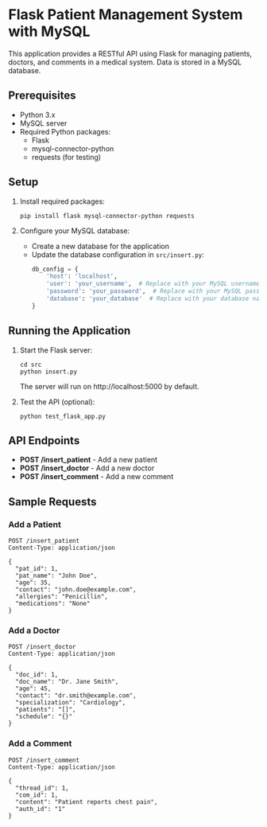 # Flask Patient Management System with MySQL

This application provides a RESTful API using Flask for managing patients, doctors, and comments in a medical system. Data is stored in a MySQL database.

## Prerequisites

- Python 3.x
- MySQL server
- Required Python packages:
  - Flask
  - mysql-connector-python
  - requests (for testing)

## Setup

1. Install required packages:
   ```
   pip install flask mysql-connector-python requests
   ```

2. Configure your MySQL database:
   - Create a new database for the application
   - Update the database configuration in `src/insert.py`:
     ```python
     db_config = {
         'host': 'localhost',
         'user': 'your_username',  # Replace with your MySQL username
         'password': 'your_password',  # Replace with your MySQL password
         'database': 'your_database'  # Replace with your database name
     }
     ```

## Running the Application

1. Start the Flask server:
   ```
   cd src
   python insert.py
   ```
   
   The server will run on http://localhost:5000 by default.

2. Test the API (optional):
   ```
   python test_flask_app.py
   ```

## API Endpoints

- **POST /insert_patient** - Add a new patient
- **POST /insert_doctor** - Add a new doctor
- **POST /insert_comment** - Add a new comment

## Sample Requests

### Add a Patient
```
POST /insert_patient
Content-Type: application/json

{
  "pat_id": 1,
  "pat_name": "John Doe",
  "age": 35,
  "contact": "john.doe@example.com",
  "allergies": "Penicillin",
  "medications": "None"
}
```

### Add a Doctor
```
POST /insert_doctor
Content-Type: application/json

{
  "doc_id": 1,
  "doc_name": "Dr. Jane Smith",
  "age": 45,
  "contact": "dr.smith@example.com",
  "specialization": "Cardiology",
  "patients": "[]",
  "schedule": "{}"
}
```

### Add a Comment
```
POST /insert_comment
Content-Type: application/json

{
  "thread_id": 1,
  "com_id": 1,
  "content": "Patient reports chest pain",
  "auth_id": "1"
}
``` 